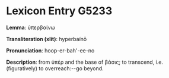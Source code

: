 # Lexicon Entry G5233

**Lemma**: ὑπερβαίνω

**Transliteration (xlit)**: hyperbaínō

**Pronunciation**: hoop-er-bah'-ee-no

**Description**:
from ὑπέρ and the base of βάσις; to transcend, i.e. (figuratively) to overreach:--go beyond.
